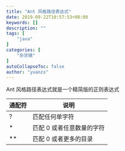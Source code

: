 ```yaml
---
title: "Ant 风格路径表达式"
date: 2019-09-22T10:57:53+08:00
keywords: []
description: ""
tags: [
    "java"
]
categories: [
    "杂货铺"
]
autoCollapseToc: false
author: "yuanzx"
---
```


Ant 风格路径表达式就是一个精简版的正则表达式

| 通配符 | 说明                      |
| ------ | ------------------------- |
| ?      | 匹配任何单字符            |
| *      | 匹配 0 或者任意数量的字符 |
| **     | 匹配 0 或者更多的目录     |
